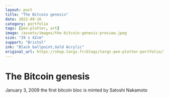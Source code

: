 ```yaml
---
layout: post
title: "The Bitcoin genesis"
date: 2022-09-16
category: portfolio
tags: [pen-plotter, art]
image: /assets/images/the-bitcoin-genesis-preview.jpeg
size: "29 x 42cm"
support: "Bristol"
ink: "Black ballpoint,Gold Acrylic"
original_url: https://shop.targz.fr/blogs/targz-pen-plotter-portfolio/the-bitcoin-genesis
---
```


# The Bitcoin genesis

January 3, 2009 the first bitcoin bloc is minted by Satoshi Nakamoto

